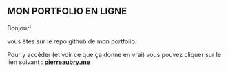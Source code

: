 ## MON PORTFOLIO EN LIGNE

Bonjour!

vous êtes sur le repo github de mon portfolio.

Pour y accéder (et voir ce que ça donne en vrai) vous pouvez cliquer sur le lien suivant : [**pierreaubry.me**](https://pierreaubry.me)

